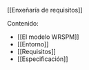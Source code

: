 [[Enxeñaría de requisitos]]

Contenido:
+ [[El modelo WRSPM]]
+ [[Entorno]]
+ [[Requisitos]]
+ [[Especificación]]